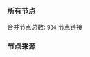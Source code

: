 ### 所有节点
合并节点总数: `934`
[节点链接](https://raw.githubusercontent.com/rzhy1/11/master/sub/sub_merge_base64.txt)

### 节点来源